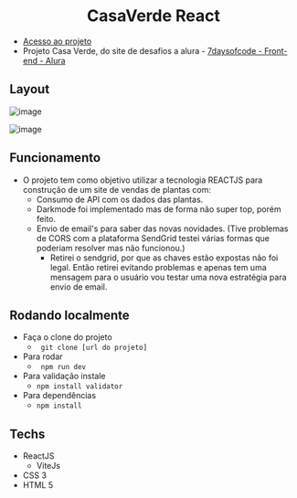 <h1 align='center'>CasaVerde React</h1>

- [Acesso ao projeto](https://casa-verde-react.vercel.app/)
- Projeto Casa Verde, do site de desafios a alura - [7daysofcode - Front-end - Alura](https://7daysofcode.io/#front-end)

## Layout
![image](https://user-images.githubusercontent.com/62751571/180577671-ac8654fb-a949-4a69-bb95-ac7f7ff91408.png)

![image](https://user-images.githubusercontent.com/62751571/180577723-2e525b57-fd1d-44a4-8d3e-25ea7e8a9a35.png)

## Funcionamento
- O projeto tem como objetivo utilizar a tecnologia REACTJS para construção de um site de vendas de plantas com: 
    - Consumo de API com os dados das plantas.
    - Darkmode foi implementado mas de forma não super top, porém feito.
    - Envio de email's para saber das novas novidades. (Tive problemas de CORS com a plataforma SendGrid testei várias formas que poderiam resolver mas não funcionou.)
        - Retirei o sendgrid, por que as chaves estão expostas não foi legal. Então retirei evitando problemas e apenas tem uma mensagem para o usuário vou testar uma nova estratégia para envio de email.

## Rodando localmente
- Faça o clone do projeto
    - ``` git clone [url do projeto]```
- Para rodar
    - ``` npm run dev```
- Para validação instale
    - ``` npm install validator ```
- Para dependências 
    - ``` npm install ```

## Techs
- ReactJS 
    - ViteJs
- CSS 3
- HTML 5
